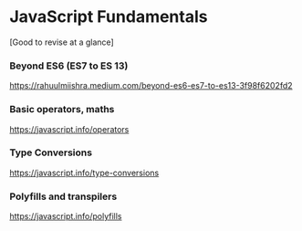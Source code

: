 # JavaScript Fundamentals
[Good to revise at a glance]


### Beyond ES6 (ES7 to ES 13)
https://rahuulmiishra.medium.com/beyond-es6-es7-to-es13-3f98f6202fd2

### Basic operators, maths
 https://javascript.info/operators

### Type Conversions
https://javascript.info/type-conversions

### Polyfills and transpilers
https://javascript.info/polyfills
